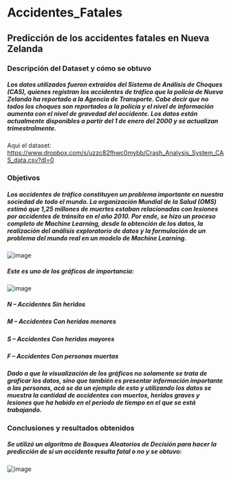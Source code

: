 # Accidentes_Fatales
## Predicción de los accidentes fatales en Nueva Zelanda 

### Descripción del Dataset y cómo se obtuvo
##### Los datos utilizados fueron extraídos del Sistema de Análisis de Choques (CAS), quienes registran los accidentes de tráfico que la policía de Nueva Zelanda ha reportado a la Agencia de Transporte. Cabe decir que no todos los choques son reportados a la policía y el nivel de información aumenta con el nivel de gravedad del accidente. Los datos están actualmente disponibles a partir del 1 de enero del 2000 y se actualizan trimestralmente. 

Aqui el dataset:
https://www.dropbox.com/s/uzzc82fhwc0mybb/Crash_Analysis_System_CAS_data.csv?dl=0

### Objetivos
##### Los accidentes de tráfico constituyen un problema importante en nuestra sociedad de todo el mundo. La organización Mundial de la Salud (OMS) estimó que 1,25 millones de muertes estaban relacionadas con lesiones por accidentes de tránsito en el año 2010. Por ende, se hizo un proceso completo de Machine Learning, desde la obtención de los datos, la realización del análisis exploratorio de datos y la formulación de un problema del mundo real en un modelo de Machine Learning.  

![image](https://user-images.githubusercontent.com/43154438/118164069-4a951180-b3e8-11eb-8a98-da553c9f03b8.png)

##### Este es uno de los gráficos de importancia:

![image](https://user-images.githubusercontent.com/43154438/118164084-4e289880-b3e8-11eb-9e0b-bf9ae643f9e0.png)

##### N – Accidentes Sin heridos
##### M – Accidentes Con heridas menores
##### S – Accidentes Con heridas mayores
##### F – Accidentes Con personas muertas


##### Dado a que la visualización de los gráficos no solamente se trata de graficar los datos, sino que también es presentar información importante a las personas, acá se da un ejemplo de esto y utilizando los datos se muestra la cantidad de accidentes con muertos, heridos graves y lesiones que ha habido en el periodo de tiempo en el que se está trabajando.

### Conclusiones y resultados obtenidos
##### Se utilizó un algoritmo de Bosques Aleatorios de Decisión para hacer la predicción de si un accidente resulta fatal o no y se obtuvo:

![image](https://user-images.githubusercontent.com/43154438/118164189-6ef0ee00-b3e8-11eb-9609-77056d08ec1f.png)

